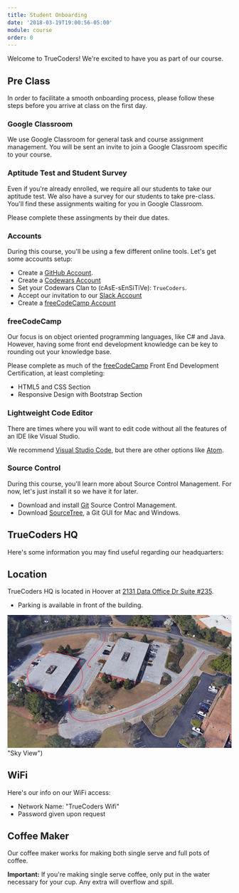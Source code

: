 ```yaml
---
title: Student Onboarding
date: '2018-03-19T19:00:56-05:00'
module: course
order: 0
---
```


Welcome to TrueCoders! We're excited to have you as part of our course.

## Pre Class

In order to facilitate a smooth onboarding process, please follow these steps before you arrive at class on the first day.

### Google Classroom

We use Google Classroom for general task and course assignment management. You will be sent an invite to join a Google Classroom specific to your course.

### Aptitude Test and Student Survey

Even if you're already enrolled, we require all our students to take our aptitude test. We also have a survey for our students to take pre-class. You'll find these assignments waiting for you in Google Classroom.

Please complete these assingments by their due dates.

### Accounts

During this course, you'll be using a few different online tools. Let's get some accounts setup:

* Create a [GitHub Account](https://github.com).
* Create a [Codewars Account](https://www.codewars.com)
* Set your Codewars Clan to (cAsE-sEnSiTiVe): `TrueCoders`.
* Accept our invitation to our [Slack Account](https://truecodersio.slack.com/)
* Create a [freeCodeCamp Account](https://www.freecodecamp.org/)

### freeCodeCamp

Our focus is on object oriented programming languages, like C# and Java. However, having some front end development knowledge can be key to rounding out your knowledge base.

Please complete as much of the [freeCodeCamp](https://www.freecodecamp.org/) Front End Development Certification, at least completing:

* HTML5 and CSS Section
* Responsive Design with Bootstrap Section

### Lightweight Code Editor

There are times where you will want to edit code without all the features of an IDE like Visual Studio.

We recommend [Visual Studio Code](https://code.visualstudio.com), but there are other options like [Atom](https://atom.io).

### Source Control

During this course, you'll learn more about Source Control Management. For now, let's just install it so we have it for later.

* Download and install [Git](https://git-scm.com) Source Control Management.
* Download [SourceTree](https://www.sourcetreeapp.com), a Git GUI for Mac and Windows.

## TrueCoders HQ

Here's some information you may find useful regarding our headquarters:

## Location

TrueCoders HQ is located in Hoover at [2131 Data Office Dr Suite #235](https://goo.gl/maps/W7szPUppBhy).
 * Parking is available in front of the building.

![Sky View](../images/SkyView-Hoover.jpg) "Sky View")

## WiFi

Here's our info on our WiFi access:

* Network Name: "TrueCoders Wifi"
* Password given upon request

## Coffee Maker

Our coffee maker works for making both single serve and full pots of coffee.

**Important:** If you're making single serve coffee, only put in the water necessary for your cup. Any extra will overflow and spill.

<!--
![Parking Ramp](../images/parking-ramp.jpg "Parking Ramp")
![Parking Scan](../images/parking-scan.jpg "Parking Scan")
-->